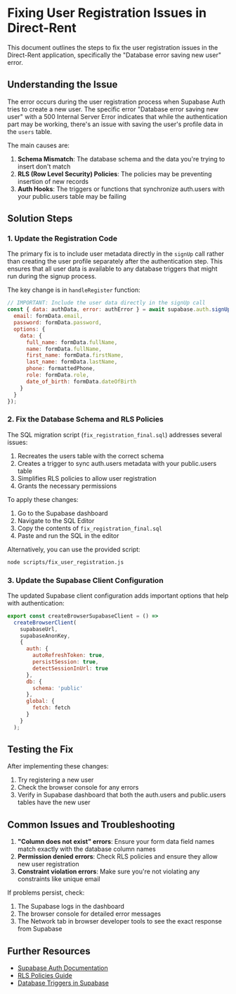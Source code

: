 # Fixing User Registration Issues in Direct-Rent

This document outlines the steps to fix the user registration issues in the Direct-Rent application, specifically the "Database error saving new user" error.

## Understanding the Issue

The error occurs during the user registration process when Supabase Auth tries to create a new user. The specific error "Database error saving new user" with a 500 Internal Server Error indicates that while the authentication part may be working, there's an issue with saving the user's profile data in the `users` table.

The main causes are:

1. **Schema Mismatch**: The database schema and the data you're trying to insert don't match
2. **RLS (Row Level Security) Policies**: The policies may be preventing insertion of new records
3. **Auth Hooks**: The triggers or functions that synchronize auth.users with your public.users table may be failing

## Solution Steps

### 1. Update the Registration Code

The primary fix is to include user metadata directly in the `signUp` call rather than creating the user profile separately after the authentication step. This ensures that all user data is available to any database triggers that might run during the signup process.

The key change is in `handleRegister` function:

```javascript
// IMPORTANT: Include the user data directly in the signUp call
const { data: authData, error: authError } = await supabase.auth.signUp({
  email: formData.email,
  password: formData.password,
  options: {
    data: {
      full_name: formData.fullName,
      name: formData.fullName,
      first_name: formData.firstName,
      last_name: formData.lastName,
      phone: formattedPhone,
      role: formData.role,
      date_of_birth: formData.dateOfBirth
    }
  }
});
```

### 2. Fix the Database Schema and RLS Policies

The SQL migration script (`fix_registration_final.sql`) addresses several issues:

1. Recreates the users table with the correct schema
2. Creates a trigger to sync auth.users metadata with your public.users table
3. Simplifies RLS policies to allow user registration
4. Grants the necessary permissions

To apply these changes:

1. Go to the Supabase dashboard
2. Navigate to the SQL Editor
3. Copy the contents of `fix_registration_final.sql`
4. Paste and run the SQL in the editor

Alternatively, you can use the provided script:

```bash
node scripts/fix_user_registration.js
```

### 3. Update the Supabase Client Configuration

The updated Supabase client configuration adds important options that help with authentication:

```javascript
export const createBrowserSupabaseClient = () => 
  createBrowserClient(
    supabaseUrl,
    supabaseAnonKey,
    {
      auth: {
        autoRefreshToken: true,
        persistSession: true,
        detectSessionInUrl: true
      },
      db: {
        schema: 'public'
      },
      global: {
        fetch: fetch
      }
    }
  );
```

## Testing the Fix

After implementing these changes:

1. Try registering a new user
2. Check the browser console for any errors
3. Verify in Supabase dashboard that both the auth.users and public.users tables have the new user

## Common Issues and Troubleshooting

1. **"Column does not exist" errors**: Ensure your form data field names match exactly with the database column names
2. **Permission denied errors**: Check RLS policies and ensure they allow new user registration
3. **Constraint violation errors**: Make sure you're not violating any constraints like unique email

If problems persist, check:

1. The Supabase logs in the dashboard
2. The browser console for detailed error messages
3. The Network tab in browser developer tools to see the exact response from Supabase

## Further Resources

- [Supabase Auth Documentation](https://supabase.com/docs/guides/auth)
- [RLS Policies Guide](https://supabase.com/docs/guides/auth/row-level-security)
- [Database Triggers in Supabase](https://supabase.com/docs/guides/database/triggers)
